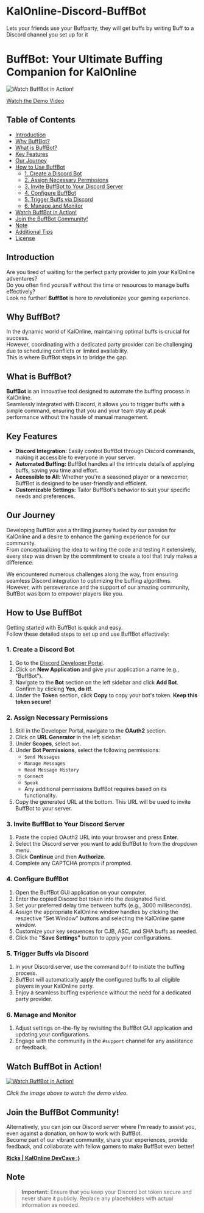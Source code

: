 # KalOnline-Discord-BuffBot
Lets your friends use your Buffparty, they will get buffs by writing Buff to a Discord channel you set up for it

# BuffBot: Your Ultimate Buffing Companion for KalOnline
![Watch BuffBot in Action!](https://img.youtube.com/vi/hbBnD7SnpNg/0.jpg)

[Watch the Demo Video](https://www.youtube.com/watch?v=hbBnD7SnpNg)

## Table of Contents

- [Introduction](#introduction)
- [Why BuffBot?](#why-buffbot)
- [What is BuffBot?](#what-is-buffbot)
- [Key Features](#key-features)
- [Our Journey](#our-journey)
- [How to Use BuffBot](#how-to-use-buffbot)
  - [1. Create a Discord Bot](#1-create-a-discord-bot)
  - [2. Assign Necessary Permissions](#2-assign-necessary-permissions)
  - [3. Invite BuffBot to Your Discord Server](#3-invite-buffbot-to-your-discord-server)
  - [4. Configure BuffBot](#4-configure-buffbot)
  - [5. Trigger Buffs via Discord](#5-trigger-buffs-via-discord)
  - [6. Manage and Monitor](#6-manage-and-monitor)
- [Watch BuffBot in Action!](#watch-buffbot-in-action)
- [Join the BuffBot Community!](#join-the-buffbot-community)
- [Note](#note)
- [Additional Tips](#additional-tips)
- [License](#license)

## Introduction

Are you tired of waiting for the perfect party provider to join your KalOnline adventures?  
Do you often find yourself without the time or resources to manage buffs effectively?  
Look no further! **BuffBot** is here to revolutionize your gaming experience.

## Why BuffBot?

In the dynamic world of KalOnline, maintaining optimal buffs is crucial for success.  
However, coordinating with a dedicated party provider can be challenging due to scheduling conflicts or limited availability.  
This is where BuffBot steps in to bridge the gap.

## What is BuffBot?

**BuffBot** is an innovative tool designed to automate the buffing process in KalOnline.  
Seamlessly integrated with Discord, it allows you to trigger buffs with a simple command, ensuring that you and your team stay at peak performance without the hassle of manual management.

## Key Features

- **Discord Integration:** Easily control BuffBot through Discord commands, making it accessible to everyone in your server.
- **Automated Buffing:** BuffBot handles all the intricate details of applying buffs, saving you time and effort.
- **Accessible to All:** Whether you're a seasoned player or a newcomer, BuffBot is designed to be user-friendly and efficient.
- **Customizable Settings:** Tailor BuffBot's behavior to suit your specific needs and preferences.

## Our Journey

Developing BuffBot was a thrilling journey fueled by our passion for KalOnline and a desire to enhance the gaming experience for our community.  
From conceptualizing the idea to writing the code and testing it extensively, every step was driven by the commitment to create a tool that truly makes a difference.

We encountered numerous challenges along the way, from ensuring seamless Discord integration to optimizing the buffing algorithms.  
However, with perseverance and the support of our amazing community, BuffBot was born to empower players like you.

## How to Use BuffBot

Getting started with BuffBot is quick and easy.  
Follow these detailed steps to set up and use BuffBot effectively:

### 1. Create a Discord Bot

1. Go to the [Discord Developer Portal](https://discord.com/developers/applications).
2. Click on **New Application** and give your application a name (e.g., "BuffBot").
3. Navigate to the **Bot** section on the left sidebar and click **Add Bot**. Confirm by clicking **Yes, do it!**.
4. Under the **Token** section, click **Copy** to copy your bot's token. **Keep this token secure!**

### 2. Assign Necessary Permissions

1. Still in the Developer Portal, navigate to the **OAuth2** section.
2. Click on **URL Generator** in the left sidebar.
3. Under **Scopes**, select `bot`.
4. Under **Bot Permissions**, select the following permissions:
   - `Send Messages`
   - `Manage Messages`
   - `Read Message History`
   - `Connect`
   - `Speak`
   - Any additional permissions BuffBot requires based on its functionality.
5. Copy the generated URL at the bottom. This URL will be used to invite BuffBot to your server.

### 3. Invite BuffBot to Your Discord Server

1. Paste the copied OAuth2 URL into your browser and press **Enter**.
2. Select the Discord server you want to add BuffBot to from the dropdown menu.
3. Click **Continue** and then **Authorize**.
4. Complete any CAPTCHA prompts if prompted.

### 4. Configure BuffBot

1. Open the BuffBot GUI application on your computer.
2. Enter the copied Discord bot token into the designated field.
3. Set your preferred delay time between buffs (e.g., 3000 milliseconds).
4. Assign the appropriate KalOnline window handles by clicking the respective "Set Window" buttons and selecting the KalOnline game window.
5. Customize your key sequences for CJB, ASC, and SHA buffs as needed.
6. Click the **"Save Settings"** button to apply your configurations.

### 5. Trigger Buffs via Discord

1. In your Discord server, use the command `Buff` to initiate the buffing process.
2. BuffBot will automatically apply the configured buffs to all eligible players in your KalOnline party.
3. Enjoy a seamless buffing experience without the need for a dedicated party provider.

### 6. Manage and Monitor

1. Adjust settings on-the-fly by revisiting the BuffBot GUI application and updating your configurations.
2. Engage with the community in the `#support` channel for any assistance or feedback.

## Watch BuffBot in Action!

[![Watch BuffBot in Action!](https://img.youtube.com/vi/hbBnD7SnpNg/0.jpg)](https://www.youtube.com/watch?v=hbBnD7SnpNg)

*Click the image above to watch the demo video.*

## Join the BuffBot Community!

Alternatively, you can join our Discord server where I'm ready to assist you, even against a donation, on how to work with BuffBot.  
Become part of our vibrant community, share your experiences, provide feedback, and collaborate with fellow gamers to make BuffBot even better!

[**Ricks | KalOnline DevCave :)**](https://discord.gg/VKgt2AUjPY)

## Note

> **Important:** Ensure that you keep your Discord bot token secure and never share it publicly. Replace any placeholders with actual information as needed.
